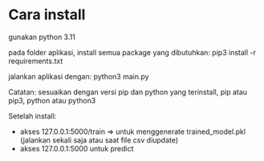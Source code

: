 # Cara install

gunakan python 3.11

pada folder aplikasi, install semua package yang dibutuhkan:
pip3 install -r requirements.txt

jalankan aplikasi dengan:
python3 main.py

Catatan:
sesuaikan dengan versi pip dan python yang terinstall, pip atau pip3, python atau python3

Setelah install:

- akses 127.0.0.1:5000/train => untuk menggenerate trained_model.pkl (jalankan sekali saja atau saat file csv diupdate)
- akses 127.0.0.1:5000 untuk predict
